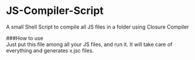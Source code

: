 # JS-Compiler-Script<br>
A small Shell Script to compile all JS files in a folder using Closure Compiler

###How to use<br>
Just put this file among all your JS files, and run it. It will take care of everything and generates x.jsc files.
